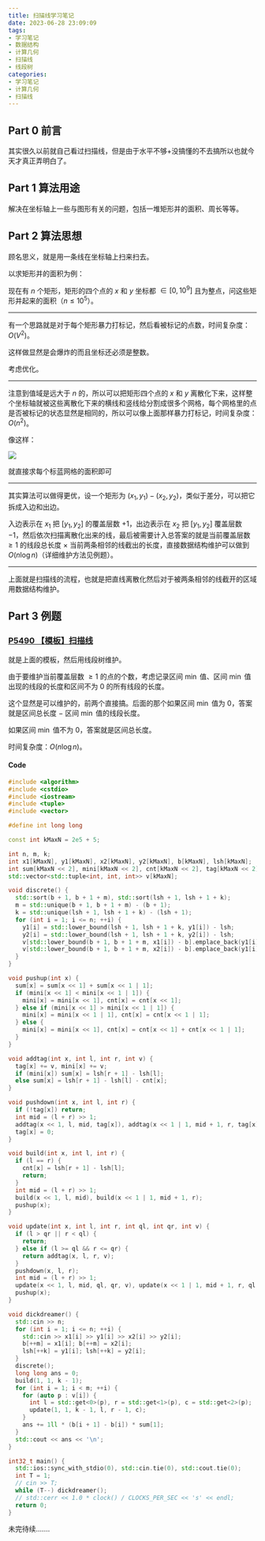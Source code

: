 ```yaml
---
title: 扫描线学习笔记
date: 2023-06-28 23:09:09
tags:
- 学习笔记
- 数据结构
- 计算几何
- 扫描线
- 线段树
categories:
- 学习笔记
- 计算几何
- 扫描线
---
```


## Part 0 前言

其实很久以前就自己看过扫描线，但是由于水平不够+没搞懂的不去搞所以也就今天才真正弄明白了。

<!--more-->

## Part 1 算法用途

解决在坐标轴上一些与图形有关的问题，包括一堆矩形并的面积、周长等等。

## Part 2 算法思想 

顾名思义，就是用一条线在坐标轴上扫来扫去。

以求矩形并的面积为例：

现在有 $n$ 个矩形，矩形的四个点的 $x$ 和 $y$ 坐标都 $\in [0,10^9]$ 且为整点，问这些矩形并起来的面积（$n\leq 10^5$）。

---

有一个思路就是对于每个矩形暴力打标记，然后看被标记的点数，时间复杂度：$O(V^2)$。

这样做显然是会爆炸的而且坐标还必须是整数。

考虑优化。

---

注意到值域是远大于 $n$ 的，所以可以把矩形四个点的 $x$ 和 $y$ 离散化下来，这样整个坐标轴就被这些离散化下来的横线和竖线给分割成很多个网格，每个网格里的点是否被标记的状态显然是相同的，所以可以像上面那样暴力打标记，时间复杂度：$O(n^2)$。

像这样：

![](https://s1.ax1x.com/2023/06/28/pCwnt5q.png)

就直接求每个标蓝网格的面积即可

---

其实算法可以做得更优，设一个矩形为 $(x_1,y_1)-(x_2,y_2)$，类似于差分，可以把它拆成入边和出边。

入边表示在 $x_1$ 把 $[y_1,y_2]$ 的覆盖层数 $+1$，出边表示在 $x_2$ 把 $[y_1,y_2]$ 覆盖层数 $-1$，然后依次扫描离散化出来的线，最后被需要计入总答案的就是当前覆盖层数 $\geq 1$ 的线段总长度 $\times$ 当前两条相邻的线截出的长度，直接数据结构维护可以做到 $O(n\log n)$（详细维护方法见例题）。

---

上面就是扫描线的流程，也就是把直线离散化然后对于被两条相邻的线截开的区域用数据结构维护。

## Part 3 例题

### [P5490 【模板】扫描线](https://www.luogu.com.cn/problem/P5490)

就是上面的模板，然后用线段树维护。

由于要维护当前覆盖层数 $\geq 1$ 的点的个数，考虑记录区间 $\min$ 值、区间 $\min$ 值出现的线段的长度和区间不为 $0$ 的所有线段的长度。

这个显然是可以维护的，前两个直接搞。后面的那个如果区间 $\min$ 值为 $0$，答案就是区间总长度 $-$ 区间 $\min$ 值的线段长度。

如果区间 $\min$ 值不为 $0$，答案就是区间总长度。

时间复杂度：$O(n\log n)$。

#### Code

```cpp
#include <algorithm>
#include <cstdio>
#include <iostream>
#include <tuple>
#include <vector>

#define int long long

const int kMaxN = 2e5 + 5;

int n, m, k;
int x1[kMaxN], y1[kMaxN], x2[kMaxN], y2[kMaxN], b[kMaxN], lsh[kMaxN];
int sum[kMaxN << 2], mini[kMaxN << 2], cnt[kMaxN << 2], tag[kMaxN << 2];
std::vector<std::tuple<int, int, int>> v[kMaxN];

void discrete() {
  std::sort(b + 1, b + 1 + m), std::sort(lsh + 1, lsh + 1 + k);
  m = std::unique(b + 1, b + 1 + m) - (b + 1);
  k = std::unique(lsh + 1, lsh + 1 + k) - (lsh + 1);
  for (int i = 1; i <= n; ++i) {
    y1[i] = std::lower_bound(lsh + 1, lsh + 1 + k, y1[i]) - lsh;
    y2[i] = std::lower_bound(lsh + 1, lsh + 1 + k, y2[i]) - lsh;
    v[std::lower_bound(b + 1, b + 1 + m, x1[i]) - b].emplace_back(y1[i], y2[i], 1);
    v[std::lower_bound(b + 1, b + 1 + m, x2[i]) - b].emplace_back(y1[i], y2[i], -1);
  }
}

void pushup(int x) {
  sum[x] = sum[x << 1] + sum[x << 1 | 1];
  if (mini[x << 1] < mini[x << 1 | 1]) {
    mini[x] = mini[x << 1], cnt[x] = cnt[x << 1];
  } else if (mini[x << 1] > mini[x << 1 | 1]) {
    mini[x] = mini[x << 1 | 1], cnt[x] = cnt[x << 1 | 1];
  } else {
    mini[x] = mini[x << 1], cnt[x] = cnt[x << 1] + cnt[x << 1 | 1];
  }
}

void addtag(int x, int l, int r, int v) {
  tag[x] += v, mini[x] += v;
  if (mini[x]) sum[x] = lsh[r + 1] - lsh[l];
  else sum[x] = lsh[r + 1] - lsh[l] - cnt[x];
}

void pushdown(int x, int l, int r) {
  if (!tag[x]) return;
  int mid = (l + r) >> 1;
  addtag(x << 1, l, mid, tag[x]), addtag(x << 1 | 1, mid + 1, r, tag[x]);
  tag[x] = 0;
}

void build(int x, int l, int r) {
  if (l == r) {
    cnt[x] = lsh[r + 1] - lsh[l];
    return;
  }
  int mid = (l + r) >> 1;
  build(x << 1, l, mid), build(x << 1 | 1, mid + 1, r);
  pushup(x);
}

void update(int x, int l, int r, int ql, int qr, int v) {
  if (l > qr || r < ql) {
    return;
  } else if (l >= ql && r <= qr) {
    return addtag(x, l, r, v);
  }
  pushdown(x, l, r);
  int mid = (l + r) >> 1;
  update(x << 1, l, mid, ql, qr, v), update(x << 1 | 1, mid + 1, r, ql, qr, v);
  pushup(x);
}

void dickdreamer() {
  std::cin >> n;
  for (int i = 1; i <= n; ++i) {
    std::cin >> x1[i] >> y1[i] >> x2[i] >> y2[i];
    b[++m] = x1[i]; b[++m] = x2[i];
    lsh[++k] = y1[i]; lsh[++k] = y2[i];
  }
  discrete();
  long long ans = 0;
  build(1, 1, k - 1);
  for (int i = 1; i < m; ++i) {
    for (auto p : v[i]) {
      int l = std::get<0>(p), r = std::get<1>(p), c = std::get<2>(p);
      update(1, 1, k - 1, l, r - 1, c);
    }
    ans += 1ll * (b[i + 1] - b[i]) * sum[1];
  }
  std::cout << ans << '\n';
}

int32_t main() {
  std::ios::sync_with_stdio(0), std::cin.tie(0), std::cout.tie(0);
  int T = 1;
  // cin >> T;
  while (T--) dickdreamer();
  // std::cerr << 1.0 * clock() / CLOCKS_PER_SEC << 's' << endl;
  return 0;
}
```

未完待续.......
